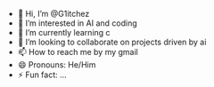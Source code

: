 - 👋 Hi, I’m @G1itchez
- 👀 I’m interested in AI and coding
- 🌱 I’m currently learning c
- 💞️ I’m looking to collaborate on projects driven by ai
- 📫 How to reach me by my gmail
- 😄 Pronouns: He/Him
- ⚡ Fun fact: ... 

<!---
G1itchez/G1itchez is a ✨ special ✨ repository because its `README.md` (this file) appears on your GitHub profile.
You can click the Preview link to take a look at your changes.
--->
